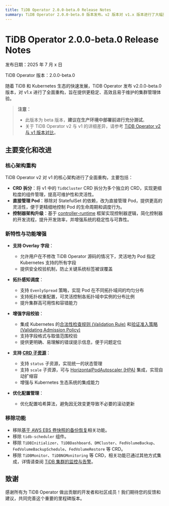 ```yaml
---
title: TiDB Operator 2.0.0-beta.0 Release Notes
summary: TiDB Operator 2.0.0-beta.0 版本发布。v2 版本对 v1.x 版本进行了大幅重构，主要改动包括将 `TidbCluster` 拆分为多个 CRD、移除对 StatefulSet 的依赖，并引入 Overlay 功能以实现更灵活的自定义配置。
---
```


# TiDB Operator 2.0.0-beta.0 Release Notes

发布日期：2025 年 7 月 x 日

TiDB Operator 版本：2.0.0-beta.0

随着 TiDB 和 Kubernetes 生态的快速发展，TiDB Operator 发布 v2.0.0-beta.0 版本，对 v1.x 进行了全面重构，旨在提供更稳定、高效且易于维护的集群管理体验。

> **注意：**
>
> - 此版本为 beta 版本，**建议在生产环境中部署前进行充分测试**。
> - 关于 TiDB Operator v2 与 v1 的详细差异，请参考 [TiDB Operator v2 与 v1 版本对比](tidb-operator-v2-vs-v1.md)。

## 主要变化和改进

### 核心架构重构

TiDB Operator v2 对 v1 的核心架构进行了全面重构，主要包括：

- **CRD 拆分**：将 v1 中的 `TidbCluster` CRD 拆分为多个独立的 CRD，实现更细粒度的组件管理，提高可维护性和灵活性。
- **直接管理 Pod**：移除对 StatefulSet 的依赖，改为直接管理 Pod，提供更高的灵活性，便于更精细地控制 Pod 的生命周期和调度行为。
- **控制器架构升级**：基于 [controller-runtime](https://github.com/kubernetes-sigs/controller-runtime) 框架实现控制器逻辑，简化控制器的开发流程，提升开发效率，并增强系统的稳定性与可靠性。

### 新特性与功能增强

- **支持 Overlay 字段**：
    - 允许用户在不修改 TiDB Operator 源码的情况下，灵活地为 Pod 指定 Kubernetes 支持的所有字段
    - 提供安全校验机制，防止关键系统标签被误覆盖

- **拓扑感知调度**：
    - 支持 `EvenlySpread` 策略，实现 Pod 在不同拓扑域间的均匀分布
    - 支持拓扑权重配置，可灵活控制各拓扑域中实例的分布比例
    - 提升集群高可用性和容错能力

- **增强字段校验**：
    - 集成 Kubernetes 的[合法性检查规则 (Validation Rule)](https://kubernetes.io/zh-cn/docs/tasks/extend-kubernetes/custom-resources/custom-resource-definitions/#validation-rules) 和[验证准入策略 (Validating Admission Policy)](https://kubernetes.io/zh-cn/docs/reference/access-authn-authz/validating-admission-policy/)
    - 支持字段格式与取值范围校验
    - 提供更明确、易理解的错误提示信息，便于问题定位

- **支持 [CRD 子资源](https://kubernetes.io/zh-cn/docs/tasks/extend-kubernetes/custom-resources/custom-resource-definitions/#subresources)**：
    - 支持 `status` 子资源，实现统一的状态管理
    - 支持 `scale` 子资源，可与 [HorizontalPodAutoscaler (HPA)](https://kubernetes.io/zh-cn/docs/tasks/run-application/horizontal-pod-autoscale/) 集成，实现自动扩缩容
    - 增强与 Kubernetes 生态系统的集成能力

- **优化配置管理**：
    - 优化配置哈希算法，避免因无效变更导致不必要的滚动更新

### 移除功能

- 移除[基于 AWS EBS 卷快照的备份恢复](https://docs.pingcap.com/zh/tidb-in-kubernetes/v1.6/volume-snapshot-backup-restore/)相关功能。
- 移除 `tidb-scheduler` 组件。
- 移除 `TiDBInitializer`、`TiDBDashboard`、`DMCluster`、`FedVolumeBackup`、`FedVolumeBackupSchedule`、`FedVolumeRestore` 等 CRD。
- 移除 `TiDBMonitor`、`TiDBNGMonitoring` 等 CRD，相关功能已通过其他方式集成，详情请查阅 [TiDB 集群的监控与告警](monitor-a-tidb-cluster.md)。

## 致谢

感谢所有为 TiDB Operator 做出贡献的开发者和社区成员！我们期待您的反馈和建议，共同完善这个重要的里程碑版本。
